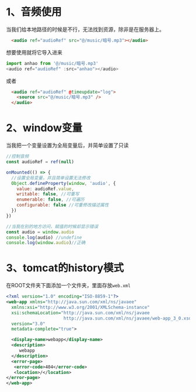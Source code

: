 # 1、音频使用

当我们给本地路径的时候是不行，无法找到资源，除非是在服务器上。

```html
  <audio ref="audioRef" src="@/music/暗号.mp3"></audio>
```

想要使用就将它导入进来

```js
import anhao from '@/music/暗号.mp3'
<audio ref="audioRef" :src="anhao"></audio>
```

或者

```html
  <audio ref="audioRef" @timeupdate="log">
    <source src="@/music/暗号.mp3" />
  </audio>
```

#  2、window变量

当我把一个变量设置为全局变量后，并简单设置了只读

```js
//控制音频
const audioRef = ref(null)

onMounted(() => {
  //设置全局变量，并且简单设置无法修改
  Object.defineProperty(window, 'audio', {
    value: audioRef.value,
    writable: false, //可重写
    enumerable: false, //可遍历
    configurable: false //可重修改描述属性
  })
})

//当我在别的地方访问，赋值的时候却显示错误
const audio = window.audio
console.log(audio) //undefine
console.log(window.audio)//正确
```

# 3、tomcat的history模式

在ROOT文件夹下面添加一个文件夹，里面存放`web.xml`

```xml
<?xml version="1.0" encoding="ISO-8859-1"?>
<web-app xmlns="http://java.sun.com/xml/ns/javaee"
  xmlns:xsi="http://www.w3.org/2001/XMLSchema-instance"
  xsi:schemaLocation="http://java.sun.com/xml/ns/javaee
                      http://java.sun.com/xml/ns/javaee/web-app_3_0.xsd"
  version="3.0"
  metadata-complete="true">

  <display-name>webapp</display-name>
  <description>
     webapp
  </description>
  <error-page>  
   <error-code>404</error-code>  
   <location>/</location>  
</error-page>  
</web-app>
```

